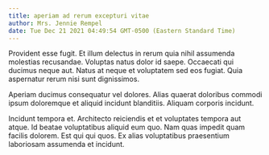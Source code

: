 ```yaml
---
title: aperiam ad rerum excepturi vitae
author: Mrs. Jennie Rempel
date: Tue Dec 21 2021 04:49:54 GMT-0500 (Eastern Standard Time)
---
```

Provident esse fugit. Et illum delectus in rerum quia nihil assumenda molestias recusandae. Voluptas natus dolor id saepe. Occaecati qui ducimus neque aut. Natus at neque et voluptatem sed eos fugiat. Quia aspernatur rerum nisi sunt dignissimos.

 Aperiam ducimus consequatur vel dolores. Alias quaerat doloribus commodi ipsum doloremque et aliquid incidunt blanditiis. Aliquam corporis incidunt.

 Incidunt tempora et. Architecto reiciendis et et voluptates tempora aut atque. Id beatae voluptatibus aliquid eum quo. Nam quas impedit quam facilis dolorem. Est qui qui quos. Ex alias voluptatibus praesentium laboriosam assumenda et incidunt.